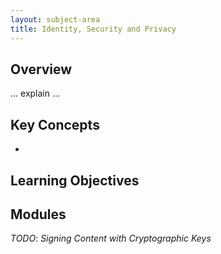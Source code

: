 ```yaml
---
layout: subject-area
title: Identity, Security and Privacy
---
```


## Overview

... explain ...

## Key Concepts

* 

## Learning Objectives

## Modules

*TODO*: _Signing Content with Cryptographic Keys_
